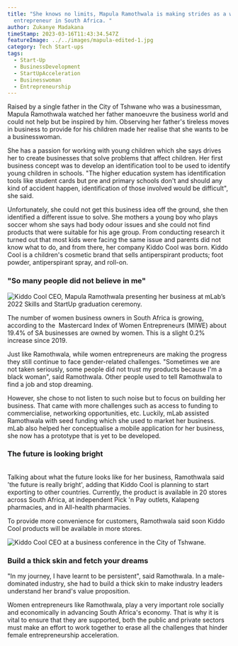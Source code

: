 ```yaml
---
title: "She knows no limits, Mapula Ramothwala is making strides as a woman
  entrepreneur in South Africa. "
author: Zukanye Madakana
timeStamp: 2023-03-16T11:43:34.547Z
featureImage: ../../images/mapula-edited-1.jpg
category: Tech Start-ups
tags:
  - Start-Up
  - BusinessDevelopment
  - StartUpAcceleration
  - Businesswoman
  - Entrepreneurship
---
```

Raised by a single father in the City of Tshwane who was a businessman, Mapula Ramothwala watched her father manoeuvre the business world and could not help but be inspired by him. Observing her father's tireless moves in business to provide for his children made her realise that she wants to be a businesswoman. 

She has a passion for working with young children which she says drives her to create businesses that solve problems that affect children. Her first business concept was to develop an identification tool to be used to identify young children in schools. "The higher education system has identification tools like student cards but pre and primary schools don't and should any kind of accident happen, identification of those involved would be difficult", she said. 

Unfortunately, she could not get this business idea off the ground, she then identified a different issue to solve. She mothers a young boy who plays soccer whom she says had body odour issues and she could not find products that were suitable for his age group. From conducting research it turned out that most kids were facing the same issue and parents did not know what to do, and from there, her company Kiddo Cool was born. Kiddo Cool is a children's cosmetic brand that sells antiperspirant products; foot powder, antiperspirant spray, and roll-on.   

### **"So many people did not believe in me"**

![Kiddo Cool CEO, Mapula Ramothwala presenting her business at mLab’s 2022 Skills and StartUp graduation ceremony. ](../../images/mapula-3.jpg "Kiddo Cool CEO, Mapula Ramothwala presenting her business at mLab’s 2022 Skills and StartUp graduation ceremony. ")

The number of women business owners in South Africa is growing, according to the  Mastercard Index of Women Entrepreneurs (MIWE) about 19.4% of SA businesses are owned by women. This is a slight 0.2% increase since 2019. 

Just like Ramothwala, while women entrepreneurs are making the progress they still continue to face gender-related challenges. "Sometimes we are not taken seriously, some people did not trust my products because I'm a black woman", said Ramothwala. Other people used to tell Ramothwala to find a job and stop dreaming. 

However, she chose to not listen to such noise but to focus on building her business. That came with more challenges such as access to funding to commercialise, networking opportunities, etc. Luckily, mLab assisted Ramothwala with seed funding which she used to market her business. mLab also helped her conceptualise a mobile application for her business, she now has a prototype that is yet to be developed. 

### **The future is looking bright**

\
Talking about what the future looks like for her business, Ramothwala said 'the future is really bright', adding that Kiddo Cool is planning to start exporting to other countries. Currently, the product is available in 20 stores across South Africa, at independent Pick 'n Pay outlets, Kalapeng pharmacies, and in All-health pharmacies.

To provide more convenience for customers, Ramothwala said soon Kiddo Cool products will be available in more stores.

![Kiddo Cool CEO at a business conference in the City of Tshwane. ](../../images/mapula-edited-2.jpg "Kiddo Cool CEO at a business conference in the City of Tshwane. ")

### **Build a thick skin and fetch your dreams**

"In my journey, I have learnt to be persistent", said Ramothwala. In a male-dominated industry, she had to build a thick skin to make industry leaders understand her brand's value proposition.

Women entrepreneurs like Ramothwala, play a very important role socially and economically in advancing South Africa's economy. That is why it is vital to ensure that they are supported, both the public and private sectors must make an effort to work together to erase all the challenges that hinder female entrepreneurship acceleration.